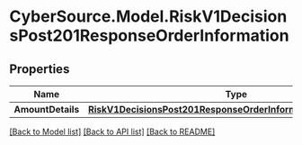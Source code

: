 # CyberSource.Model.RiskV1DecisionsPost201ResponseOrderInformation
## Properties

Name | Type | Description | Notes
------------ | ------------- | ------------- | -------------
**AmountDetails** | [**RiskV1DecisionsPost201ResponseOrderInformationAmountDetails**](RiskV1DecisionsPost201ResponseOrderInformationAmountDetails.md) |  | [optional] 

[[Back to Model list]](../README.md#documentation-for-models) [[Back to API list]](../README.md#documentation-for-api-endpoints) [[Back to README]](../README.md)

